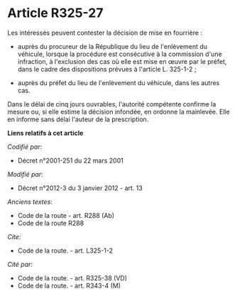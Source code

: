 # Article R325-27

Les intéressés peuvent contester la décision de mise en fourrière :

- auprès du procureur de la République du lieu de l'enlèvement du véhicule, lorsque la procédure est consécutive à la
commission d'une infraction, à l'exclusion des cas où elle est mise en œuvre par le préfet, dans le cadre des dispositions
prévues à l'article L. 325-1-2 ;

- auprès du préfet du lieu de l'enlèvement du véhicule, dans les autres cas. 

Dans le délai de cinq jours ouvrables, l'autorité compétente confirme la mesure ou, si elle estime la décision infondée, en
ordonne la mainlevée. Elle en informe sans délai l'auteur de la prescription.

**Liens relatifs à cet article**

_Codifié par_:

  - Décret n°2001-251 du 22 mars 2001

_Modifié par_:

  - Décret n°2012-3 du 3 janvier 2012 - art. 13

_Anciens textes_:

  - Code de la route - art. R288 (Ab)
  - Code de la route R288

_Cite_:

  - Code de la route. - art. L325-1-2

_Cité par_:

  - Code de la route. - art. R325-38 (VD)
  - Code de la route. - art. R343-4 (M)
